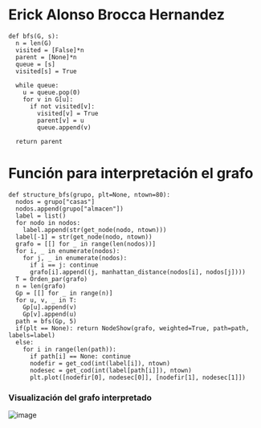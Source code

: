 # Erick Alonso Brocca Hernandez

```
def bfs(G, s):
  n = len(G)
  visited = [False]*n
  parent = [None]*n
  queue = [s]
  visited[s] = True

  while queue:
    u = queue.pop(0)
    for v in G[u]:
      if not visited[v]:
        visited[v] = True
        parent[v] = u
        queue.append(v)

  return parent
```

# Función para interpretación el grafo

```
def structure_bfs(grupo, plt=None, ntown=80):
  nodos = grupo["casas"]
  nodos.append(grupo["almacen"])
  label = list()
  for nodo in nodos:
    label.append(str(get_node(nodo, ntown)))
  label[-1] = str(get_node(nodo, ntown))
  grafo = [[] for _ in range(len(nodos))]
  for i, _ in enumerate(nodos):
    for j, _ in enumerate(nodos):
      if i == j: continue
      grafo[i].append((j, manhattan_distance(nodos[i], nodos[j])))
  T = Orden_par(grafo)
  n = len(grafo)
  Gp = [[] for _ in range(n)]
  for u, v, _ in T:
    Gp[u].append(v)
    Gp[v].append(u)
  path = bfs(Gp, 5)
  if(plt == None): return NodeShow(grafo, weighted=True, path=path, labels=label)
  else: 
    for i in range(len(path)):
      if path[i] == None: continue
      nodefir = get_cod(int(label[i]), ntown)
      nodesec = get_cod(int(label[path[i]]), ntown)
      plt.plot([nodefir[0], nodesec[0]], [nodefir[1], nodesec[1]])
```
 ### Visualización del grafo interpretado
![image](https://user-images.githubusercontent.com/66757138/143722007-6218d895-670f-49b8-a2b2-c7531290e164.png)

 
